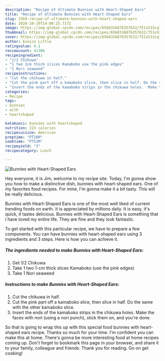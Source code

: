 ```yaml
---
description: "Recipe of Ultimate Bunnies with Heart-Shaped Ears"
title: "Recipe of Ultimate Bunnies with Heart-Shaped Ears"
slug: 1569-recipe-of-ultimate-bunnies-with-heart-shaped-ears
date: 2020-10-29T14:00:25.717Z
image: https://img-global.cpcdn.com/recipes/6568316876357632/751x532cq70/bunnies-with-heart-shaped-ears-recipe-main-photo.jpg
thumbnail: https://img-global.cpcdn.com/recipes/6568316876357632/751x532cq70/bunnies-with-heart-shaped-ears-recipe-main-photo.jpg
cover: https://img-global.cpcdn.com/recipes/6568316876357632/751x532cq70/bunnies-with-heart-shaped-ears-recipe-main-photo.jpg
author: Eunice Little
ratingvalue: 4.1
reviewcount: 41306
recipeingredient:
- "1/2 Chikuwa"
- "1 two 1cm thick slices Kamaboko use the pink edges"
- "1 Nori seaweed"
recipeinstructions:
- "Cut the chikuwa in half."
- "Cut the pink part off a kamaboko slice, then slice in half. Do the same with the other kamaboko slice."
- "Insert the ends of the kamaboko strips in the chikuwa holes.  Make the faces with nori (using a nori punch), stick them on, and you&#39;re done."
categories:
- Recipe
tags:
- bunnies
- with
- heartshaped

katakunci: bunnies with heartshaped 
nutrition: 223 calories
recipecuisine: American
preptime: "PT26M"
cooktime: "PT53M"
recipeyield: "3"
recipecategory: Lunch

---
```



![Bunnies with Heart-Shaped Ears](https://img-global.cpcdn.com/recipes/6568316876357632/751x532cq70/bunnies-with-heart-shaped-ears-recipe-main-photo.jpg)

Hey everyone, it is Jim, welcome to my recipe site. Today, I'm gonna show you how to make a distinctive dish, bunnies with heart-shaped ears. One of my favorites food recipes. For mine, I'm gonna make it a bit tasty. This will be really delicious.

Bunnies with Heart-Shaped Ears is one of the most well liked of current trending foods on earth. It is appreciated by millions daily. It is easy, it's quick, it tastes delicious. Bunnies with Heart-Shaped Ears is something that I have loved my entire life. They are fine and they look fantastic.




To get started with this particular recipe, we have to prepare a few components. You can have bunnies with heart-shaped ears using 3 ingredients and 3 steps. Here is how you can achieve it.

<!--inarticleads1-->

##### The ingredients needed to make Bunnies with Heart-Shaped Ears:

1. Get 1/2 Chikuwa
1. Take 1 two 1-cm thick slices Kamaboko (use the pink edges)
1. Take 1 Nori seaweed




<!--inarticleads2-->

##### Instructions to make Bunnies with Heart-Shaped Ears:

1. Cut the chikuwa in half.
1. Cut the pink part off a kamaboko slice, then slice in half. Do the same with the other kamaboko slice.
1. Insert the ends of the kamaboko strips in the chikuwa holes.  Make the faces with nori (using a nori punch), stick them on, and you&#39;re done.




So that is going to wrap this up with this special food bunnies with heart-shaped ears recipe. Thanks so much for your time. I'm confident you can make this at home. There's gonna be more interesting food at home recipes coming up. Don't forget to bookmark this page in your browser, and share it to your family, colleague and friends. Thank you for reading. Go on get cooking!
